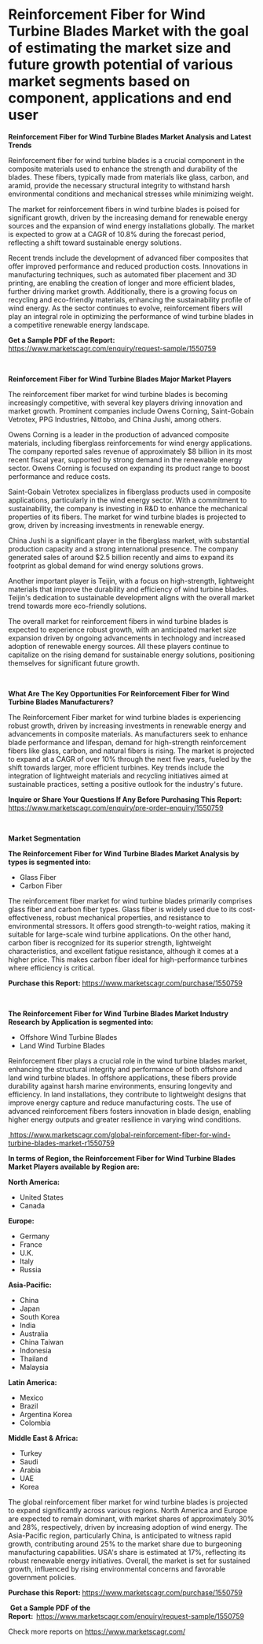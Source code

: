 <p><h1>Reinforcement Fiber for Wind Turbine Blades Market with the goal of estimating the market size and future growth potential of various market segments based on component, applications and end user</h1></p><p><strong>Reinforcement Fiber for Wind Turbine Blades Market Analysis and Latest Trends</strong></p>
<p><p>Reinforcement fiber for wind turbine blades is a crucial component in the composite materials used to enhance the strength and durability of the blades. These fibers, typically made from materials like glass, carbon, and aramid, provide the necessary structural integrity to withstand harsh environmental conditions and mechanical stresses while minimizing weight. </p><p>The market for reinforcement fibers in wind turbine blades is poised for significant growth, driven by the increasing demand for renewable energy sources and the expansion of wind energy installations globally. The market is expected to grow at a CAGR of 10.8% during the forecast period, reflecting a shift toward sustainable energy solutions. </p><p>Recent trends include the development of advanced fiber composites that offer improved performance and reduced production costs. Innovations in manufacturing techniques, such as automated fiber placement and 3D printing, are enabling the creation of longer and more efficient blades, further driving market growth. Additionally, there is a growing focus on recycling and eco-friendly materials, enhancing the sustainability profile of wind energy. As the sector continues to evolve, reinforcement fibers will play an integral role in optimizing the performance of wind turbine blades in a competitive renewable energy landscape.</p></p>
<p><strong>Get a Sample PDF of the Report:&nbsp;</strong> <a href="https://www.marketscagr.com/enquiry/request-sample/1550759?utm_campaign=2446&utm_medium=2&utm_source=Github&utm_content=ia&utm_term=15022025&utm_id=reinforcement-fiber-for-wind-turbine-blades">https://www.marketscagr.com/enquiry/request-sample/1550759</a></p>
<p>&nbsp;</p>
<p><strong>Reinforcement Fiber for Wind Turbine Blades Major Market Players</strong></p>
<p><p>The reinforcement fiber market for wind turbine blades is becoming increasingly competitive, with several key players driving innovation and market growth. Prominent companies include Owens Corning, Saint-Gobain Vetrotex, PPG Industries, Nittobo, and China Jushi, among others.</p><p>Owens Corning is a leader in the production of advanced composite materials, including fiberglass reinforcements for wind energy applications. The company reported sales revenue of approximately $8 billion in its most recent fiscal year, supported by strong demand in the renewable energy sector. Owens Corning is focused on expanding its product range to boost performance and reduce costs.</p><p>Saint-Gobain Vetrotex specializes in fiberglass products used in composite applications, particularly in the wind energy sector. With a commitment to sustainability, the company is investing in R&D to enhance the mechanical properties of its fibers. The market for wind turbine blades is projected to grow, driven by increasing investments in renewable energy.</p><p>China Jushi is a significant player in the fiberglass market, with substantial production capacity and a strong international presence. The company generated sales of around $2.5 billion recently and aims to expand its footprint as global demand for wind energy solutions grows.</p><p>Another important player is Teijin, with a focus on high-strength, lightweight materials that improve the durability and efficiency of wind turbine blades. Teijin's dedication to sustainable development aligns with the overall market trend towards more eco-friendly solutions.</p><p>The overall market for reinforcement fibers in wind turbine blades is expected to experience robust growth, with an anticipated market size expansion driven by ongoing advancements in technology and increased adoption of renewable energy sources. All these players continue to capitalize on the rising demand for sustainable energy solutions, positioning themselves for significant future growth.</p></p>
<p>&nbsp;</p>
<p><strong>What Are The Key Opportunities For Reinforcement Fiber for Wind Turbine Blades Manufacturers?</strong></p>
<p><p>The Reinforcement Fiber market for wind turbine blades is experiencing robust growth, driven by increasing investments in renewable energy and advancements in composite materials. As manufacturers seek to enhance blade performance and lifespan, demand for high-strength reinforcement fibers like glass, carbon, and natural fibers is rising. The market is projected to expand at a CAGR of over 10% through the next five years, fueled by the shift towards larger, more efficient turbines. Key trends include the integration of lightweight materials and recycling initiatives aimed at sustainable practices, setting a positive outlook for the industry's future.</p></p>
<p><strong>Inquire or Share Your Questions If Any Before Purchasing This Report:</strong> <a href="https://www.marketscagr.com/enquiry/pre-order-enquiry/1550759?utm_campaign=2446&utm_medium=2&utm_source=Github&utm_content=ia&utm_term=15022025&utm_id=reinforcement-fiber-for-wind-turbine-blades">https://www.marketscagr.com/enquiry/pre-order-enquiry/1550759</a></p>
<p>&nbsp;</p>
<p><strong>Market Segmentation</strong></p>
<p><strong>The Reinforcement Fiber for Wind Turbine Blades Market Analysis by types is segmented into:</strong></p>
<p><ul><li>Glass Fiber</li><li>Carbon Fiber</li></ul></p>
<p><p>The reinforcement fiber market for wind turbine blades primarily comprises glass fiber and carbon fiber types. Glass fiber is widely used due to its cost-effectiveness, robust mechanical properties, and resistance to environmental stressors. It offers good strength-to-weight ratios, making it suitable for large-scale wind turbine applications. On the other hand, carbon fiber is recognized for its superior strength, lightweight characteristics, and excellent fatigue resistance, although it comes at a higher price. This makes carbon fiber ideal for high-performance turbines where efficiency is critical.</p></p>
<p><strong>Purchase this Report:&nbsp;</strong><a href="https://www.marketscagr.com/purchase/1550759?utm_campaign=2446&utm_medium=2&utm_source=Github&utm_content=ia&utm_term=15022025&utm_id=reinforcement-fiber-for-wind-turbine-blades">https://www.marketscagr.com/purchase/1550759</a></p>
<p>&nbsp;</p>
<p><strong>The Reinforcement Fiber for Wind Turbine Blades Market Industry Research by Application is segmented into:</strong></p>
<p><ul><li>Offshore Wind Turbine Blades</li><li>Land Wind Turbine Blades</li></ul></p>
<p><p>Reinforcement fiber plays a crucial role in the wind turbine blades market, enhancing the structural integrity and performance of both offshore and land wind turbine blades. In offshore applications, these fibers provide durability against harsh marine environments, ensuring longevity and efficiency. In land installations, they contribute to lightweight designs that improve energy capture and reduce manufacturing costs. The use of advanced reinforcement fibers fosters innovation in blade design, enabling higher energy outputs and greater resilience in varying wind conditions.</p></p>
<p><a href="https://www.marketscagr.com/global-reinforcement-fiber-for-wind-turbine-blades-market-r1550759?utm_campaign=2446&utm_medium=2&utm_source=Github&utm_content=ia&utm_term=15022025&utm_id=reinforcement-fiber-for-wind-turbine-blades">&nbsp;https://www.marketscagr.com/global-reinforcement-fiber-for-wind-turbine-blades-market-r1550759</a></p>
<p><strong>In terms of Region, the Reinforcement Fiber for Wind Turbine Blades Market Players available by Region are:</strong></p>
<p>
    <p> <strong> North America: </strong>
        <ul>
            <li>United States</li>
            <li>Canada</li>
        </ul>
        </p> 
    <p> <strong> Europe: </strong>
        <ul>
            <li>Germany</li>
            <li>France</li>
            <li>U.K.</li>
            <li>Italy</li>
            <li>Russia</li>
        </ul>
        </p> 
    <p> <strong> Asia-Pacific: </strong>
        <ul>
            <li>China</li>
            <li>Japan</li>
            <li>South Korea</li>
            <li>India</li>
            <li>Australia</li>
            <li>China Taiwan</li>
            <li>Indonesia</li>
            <li>Thailand</li>
            <li>Malaysia</li>
        </ul>
        </p> 
    <p> <strong> Latin America: </strong>
        <ul>
            <li>Mexico</li>
            <li>Brazil</li>
            <li>Argentina Korea</li>
            <li>Colombia</li>
        </ul>
        </p> 
    <p> <strong> Middle East & Africa: </strong>
        <ul>
            <li>Turkey</li>
            <li>Saudi</li>
            <li>Arabia</li>
            <li>UAE</li>
            <li>Korea</li>
        </ul>
    </p>
    </p>
<p><p>The global reinforcement fiber market for wind turbine blades is projected to expand significantly across various regions. North America and Europe are expected to remain dominant, with market shares of approximately 30% and 28%, respectively, driven by increasing adoption of wind energy. The Asia-Pacific region, particularly China, is anticipated to witness rapid growth, contributing around 25% to the market share due to burgeoning manufacturing capabilities. USA's share is estimated at 17%, reflecting its robust renewable energy initiatives. Overall, the market is set for sustained growth, influenced by rising environmental concerns and favorable government policies.</p></p>
<p><strong>Purchase this Report: </strong><a href="https://www.marketscagr.com/purchase/1550759?utm_campaign=2446&utm_medium=2&utm_source=Github&utm_content=ia&utm_term=15022025&utm_id=reinforcement-fiber-for-wind-turbine-blades">https://www.marketscagr.com/purchase/1550759</a></p>
<p>&nbsp;<strong>Get a Sample PDF of the Report:&nbsp;&nbsp;</strong><a href="https://www.marketscagr.com/enquiry/request-sample/1550759?utm_campaign=2446&utm_medium=2&utm_source=Github&utm_content=ia&utm_term=15022025&utm_id=reinforcement-fiber-for-wind-turbine-blades">https://www.marketscagr.com/enquiry/request-sample/1550759</a></p>
<p><strong></strong></p>
<p>Check more reports on <a href="https://www.marketscagr.com/?utm_campaign=2446&utm_medium=2&utm_source=Github&utm_content=ia&utm_term=15022025&utm_id=reinforcement-fiber-for-wind-turbine-blades">https://www.marketscagr.com/</a></p>